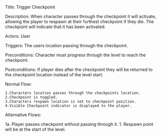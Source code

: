 Title: Trigger Checkpoint

Description: When character passes through the checkpoint it will activate, allowing the player to respawn at their furthest checkpoint if they die. The checkpoint will indicate that it has been activated.

Actors: User

Triggers: The users location passing through the checkpoint.

Preconditions: Character must progress through the level to reach the checkpoint.

Postconditions: If player dies after the checkpoint they will be returned to the checkpoint location instead of the level start.

Normal Flow:

    1.Characters location passes through the checkpoints location.
    2.Checkpoint is toggled.
    3.Characters respawn location is set to checkpoint position.
    4.Visible Checkpoint indicator is displayed to the player.

Alternative Flows:

1a. Player passes checkpoint without passing through it. 
	1. Respawn point will be at the start of the level.
